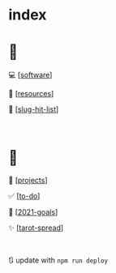 # index
# 🧠

💻 [[software]]

📓 [[resources]]

🐛 [[slug-hit-list]]

<br/>

# 📝

💼 [[projects]]

✅ [[to-do]]

📆 [[2021-goals]]

✨ [[tarot-spread]]  

<br/>

🔃 update with `npm run deploy`

[//begin]: # "Autogenerated link references for markdown compatibility"
[software]: software "Software"
[resources]: resources "Resources"
[slug-hit-list]: slug-hit-list "Slug Hit List"
[projects]: projects "Projects"
[to-do]: to-do "To Do"
[2021-goals]: 2021-goals "2021 Goals"
[tarot-spread]: tarot-spread "Tarot Spread"
[//end]: # "Autogenerated link references"